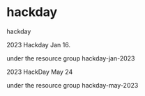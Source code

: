 # hackday
hackday 


2023 Hackday Jan 16. 

under the resource group hackday-jan-2023

2023 HackDay May 24

under the resource group hackday-may-2023

